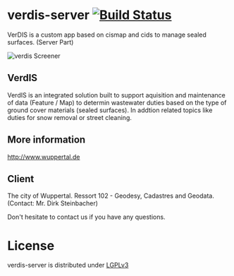 verdis-server [![Build Status](http://ci.cismet.de/buildStatus/icon?job=verdis-server)](https://ci.cismet.de/job/verdis-server/)
=============

VerDIS is a custom app based on cismap and cids to manage sealed surfaces. (Server Part)


![verdis Screener](http://www.cismet.de/images/projects/screener/verdis.png)

VerdIS
-----
VerdIS is an integrated solution built to support aquisition and maintenance of data (Feature / Map) to determin wastewater duties based on the type of ground cover materials (sealed surfaces). In addtion related topics like duties for snow removal or street cleaning.

More information
-----
http://www.wuppertal.de

Client
-----
The city of Wuppertal. Ressort 102 - Geodesy, Cadastres and Geodata. (Contact: Mr. Dirk Steinbacher)


Don't hesitate to contact us if you have any questions.

License
=======

verdis-server is distributed under [LGPLv3](https://github.com/cismet/verdis-server/blob/dev/LICENSE)
